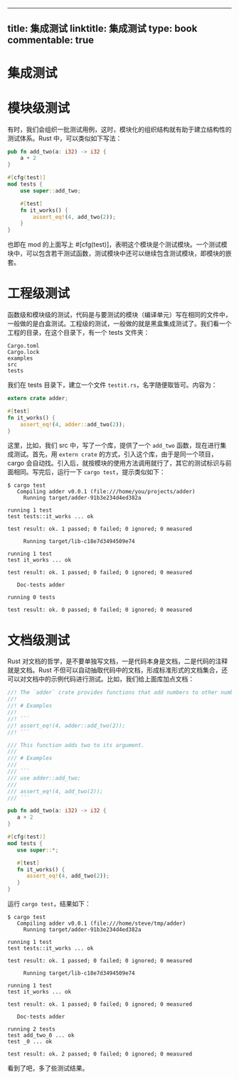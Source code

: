 
---
title: 集成测试
linktitle: 集成测试
type: book
commentable: true
---

# 集成测试

# 模块级测试

有时，我们会组织一批测试用例，这时，模块化的组织结构就有助于建立结构性的测试体系。Rust 中，可以类似如下写法：

```rs
pub fn add_two(a: i32) -> i32 {
    a + 2
}

#[cfg(test)]
mod tests {
    use super::add_two;

    #[test]
    fn it_works() {
        assert_eq!(4, add_two(2));
    }
}
```

也即在 mod 的上面写上 #[cfg(test)]，表明这个模块是个测试模块。一个测试模块中，可以包含若干测试函数，测试模块中还可以继续包含测试模块，即模块的嵌套。

# 工程级测试

函数级和模块级的测试，代码是与要测试的模块（编译单元）写在相同的文件中，一般做的是白盒测试。工程级的测试，一般做的就是黑盒集成测试了。我们看一个工程的目录，在这个目录下，有一个 tests 文件夹：

```
Cargo.toml
Cargo.lock
examples
src
tests
```

我们在 tests 目录下，建立一个文件 `testit.rs`，名字随便取皆可。内容为：

```rust
extern crate adder;

#[test]
fn it_works() {
    assert_eq!(4, adder::add_two(2));
}
```

这里，比如，我们 src 中，写了一个库，提供了一个 `add_two` 函数，现在进行集成测试。首先，用 `extern crate` 的方式，引入这个库，由于是同一个项目，cargo 会自动找。引入后，就按模块的使用方法调用就行了，其它的测试标识与前面相同。写完后，运行一下 `cargo test`，提示类似如下：

```
$ cargo test
   Compiling adder v0.0.1 (file:///home/you/projects/adder)
     Running target/adder-91b3e234d4ed382a

running 1 test
test tests::it_works ... ok

test result: ok. 1 passed; 0 failed; 0 ignored; 0 measured

     Running target/lib-c18e7d3494509e74

running 1 test
test it_works ... ok

test result: ok. 1 passed; 0 failed; 0 ignored; 0 measured

   Doc-tests adder

running 0 tests

test result: ok. 0 passed; 0 failed; 0 ignored; 0 measured
```

# 文档级测试

Rust 对文档的哲学，是不要单独写文档，一是代码本身是文档，二是代码的注释就是文档。Rust 不但可以自动抽取代码中的文档，形成标准形式的文档集合，还可以对文档中的示例代码进行测试。比如，我们给上面库加点文档：

````rust
//! The `adder` crate provides functions that add numbers to other numbers.
//!
//! # Examples
//!
//! ```
//! assert_eq!(4, adder::add_two(2));
//! ```

/// This function adds two to its argument.
///
/// # Examples
///
/// ```
/// use adder::add_two;
///
/// assert_eq!(4, add_two(2));
/// ```

pub fn add_two(a: i32) -> i32 {
   a + 2
}

#[cfg(test)]
mod tests {
   use super::*;

   #[test]
   fn it_works() {
      assert_eq!(4, add_two(2));
   }
}
````

运行 `cargo test`，结果如下：

```
$ cargo test
   Compiling adder v0.0.1 (file:///home/steve/tmp/adder)
     Running target/adder-91b3e234d4ed382a

running 1 test
test tests::it_works ... ok

test result: ok. 1 passed; 0 failed; 0 ignored; 0 measured

     Running target/lib-c18e7d3494509e74

running 1 test
test it_works ... ok

test result: ok. 1 passed; 0 failed; 0 ignored; 0 measured

   Doc-tests adder

running 2 tests
test add_two_0 ... ok
test _0 ... ok

test result: ok. 2 passed; 0 failed; 0 ignored; 0 measured
```

看到了吧，多了些测试结果。

    